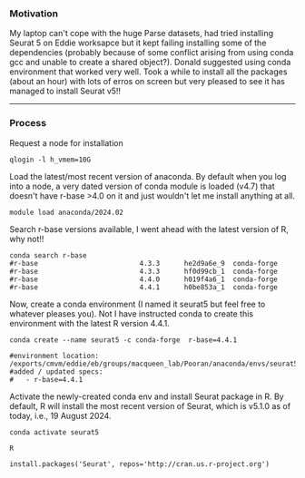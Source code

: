 ### Motivation
My laptop can't cope with the huge Parse datasets, had tried installing Seurat 5 on Eddie worksapce but it kept failing installing some of the dependencies (probably because of some conflict arising from using conda gcc and unable to create a shared object?). Donald suggested using conda environment that worked very well. Took a while to install all the packages (about an hour) with lots of erros on screen but very pleased to see it has managed to install Seurat v5!!  

***


### Process

Request a node for installation
```
qlogin -l h_vmem=10G
```

Load the latest/most recent version of anaconda. By default when you log into a node, a very dated version of conda module is loaded (v4.7) that doesn't have r-base >4.0 on it and just wouldn't let me install anything at all.  
```
module load anaconda/2024.02
```
Search r-base versions available, I went ahead with the latest version of R, why not!!
```
conda search r-base
#r-base                         4.3.3      he2d9a6e_9  conda-forge
#r-base                         4.3.3      hf0d99cb_1  conda-forge
#r-base                         4.4.0      h019f4a6_1  conda-forge
#r-base                         4.4.1      h0be853a_1  conda-forge
```

Now, create a conda environment (I named it seurat5 but feel free to whatever pleases you). Not I have instructed conda to create this environment with the latest R version 4.4.1.  
```
conda create --name seurat5 -c conda-forge  r-base=4.4.1

#environment location: /exports/cmvm/eddie/eb/groups/macqueen_lab/Pooran/anaconda/envs/seurat5
#added / updated specs:
#   - r-base=4.4.1

```

Activate the newly-created conda env and install Seurat package in R. By default, R will install the most recent version of Seurat, which is v5.1.0 as of today, i.e., 19 August 2024.

```
conda activate seurat5

R

install.packages('Seurat', repos='http://cran.us.r-project.org')
```
